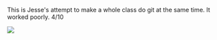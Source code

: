 This is Jesse's attempt to make a whole class do git at the same time. It worked poorly. 
4/10

<img src="https://vignette3.wikia.nocookie.net/mariokart/images/2/28/Donkey_Kong.jpg/revision/latest?cb=20170711023705">
